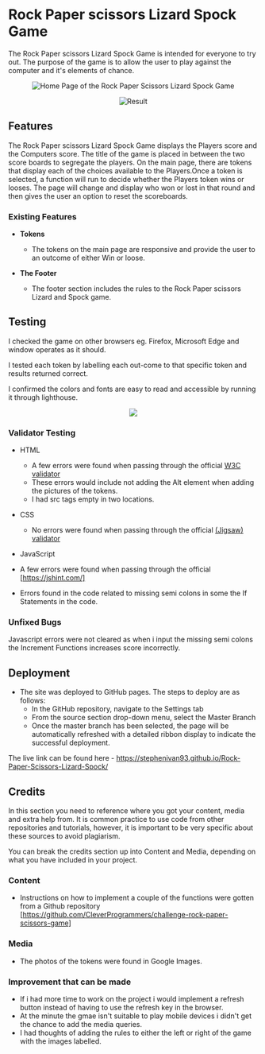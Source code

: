 # Rock Paper scissors Lizard Spock Game

The Rock Paper scissors Lizard Spock Game is intended for everyone to try out. The purpose of the game is to allow the user to play against the computer and it's elements of chance. 

<p align="center">
<img src="https://res.cloudinary.com/di2tcadpv/image/upload/v1652255988/Rock%20Paper%20Scissors%20Lizard%20Spock%20GAme/homePage_dl6uqq.png"  alt="Home Page of the Rock Paper Scissors Lizard Spock Game ">
</p>

<p align="center">
<img src="https://res.cloudinary.com/di2tcadpv/image/upload/v1652257871/Rock%20Paper%20Scissors%20Lizard%20Spock%20GAme/result_lhgore.png"  alt="Result ">
</p>

## Features 

The Rock Paper scissors Lizard Spock Game displays the Players score and the Computers score. The title of the game is placed in between the two score boards to segregate the players. On the main page, there are tokens that display each of the choices available to the Players.Once a token is selected, a function will run to decide whether the Players token wins or looses. The page will change and display who won or lost in that round and then gives the user an option to reset the scoreboards.

### Existing Features

- __Tokens__

  - The tokens on the main page are responsive and provide the user to an outcome of either Win or loose.

- __The Footer__ 

  - The footer section includes the rules to the Rock Paper scissors Lizard and Spock game.


## Testing 

I checked the game on other browsers eg. Firefox, Microsoft Edge and window operates as it should.

I tested each token by labelling each out-come to that specific token and results returned correct.

I confirmed the colors and fonts are easy to read and accessible by running it through lighthouse.

<p align="center">
<img src="https://res.cloudinary.com/di2tcadpv/image/upload/v1652256652/Rock%20Paper%20Scissors%20Lizard%20Spock%20GAme/lighthouse_bahxbj.png" width=" " height=" "  alt=" ">
</p>

### Validator Testing 

- HTML
  - A few errors were found when passing through the official [W3C validator](https://validator.w3.org/nu/?doc=https%3A%2F%2Fcode-institute-org.github.io%2Flove-running-2.0%2Findex.html)
  - These errors would include not adding the Alt element when adding the pictures of the tokens.
  - I had src tags empty in two locations.
- CSS
  - No errors were found when passing through the official [(Jigsaw) validator](https://jigsaw.w3.org/css-validator/validator?uri=https%3A%2F%2Fvalidator.w3.org%2Fnu%2F%3Fdoc%3Dhttps%253A%252F%252Fcode-institute-org.github.io%252Flove-running-2.0%252Findex.html&profile=css3svg&usermedium=all&warning=1&vextwarning=&lang=en#css)

- JavaScript
 - A few errors were found when passing through the official [https://jshint.com/]
 - Errors found in the code related to missing semi colons in some the If Statements in the code. 

### Unfixed Bugs

Javascript errors were not cleared as when i input the missing semi colons the Increment Functions increases score incorrectly.

## Deployment

- The site was deployed to GitHub pages. The steps to deploy are as follows: 
  - In the GitHub repository, navigate to the Settings tab 
  - From the source section drop-down menu, select the Master Branch
  - Once the master branch has been selected, the page will be automatically refreshed with a detailed ribbon display to indicate the successful deployment. 

The live link can be found here - https://stephenivan93.github.io/Rock-Paper-Scissors-Lizard-Spock/


## Credits 

In this section you need to reference where you got your content, media and extra help from. It is common practice to use code from other repositories and tutorials, however, it is important to be very specific about these sources to avoid plagiarism. 

You can break the credits section up into Content and Media, depending on what you have included in your project. 

### Content 

- Instructions on how to implement a couple of the functions were gotten from a Github repository [https://github.com/CleverProgrammers/challenge-rock-paper-scissors-game]


### Media

- The photos of the tokens were found in Google Images.

### Improvement that can be  made

- If i had more time to work on the project i would implement a refresh button instead of having to use the refresh key in the browser.
- At the minute the gmae isn't suitable to play mobile devices i didn't get the chance to add the media queries.
- I had thoughts of adding the rules to either the left or right of the game with the images labelled.

